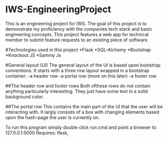 # IWS-EngineeringProject
This is an engineering project for IWS. The goal of this project is to demonstrate my proficiency with the companies tech stack and basic engineering concepts. This project features a web app for technical member to submit feature requests to an existing piece of software.

#Technologies used in this project
*Flask
*SQL-Alchemy
*Bootstrap
*Knockout JS
*Sammy Js

#General layout (UI)
The general layout of the UI is based upon bootstrap conventions.
It starts with a three row layout wrapped in a bootstrap container:
-a header row
-a portal row (more on this later)
-a footer row

##The header row and footer rows
Both ofthese rows do not contain anything particularly interesting.
They just have some text in a solid background color.

##The portal row
This contains the main part of the UI that the user will be interacting with.
It largly consists of a box with changing elements based upon the hash-page the user is currently
on.

To run this program simply double click run.cmd and point a browser to 127.0.0.1:5000
Requires: flask, 
